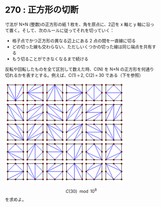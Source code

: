 # 270 : 正方形の切断

寸法が N×N \(整数\)の正方形の紙 1 枚を、角を原点に、2辺を x 軸と y 軸に沿って置く。そして、次のルールに従ってそれを切っていく：

* 格子点でかつ正方形の異なる辺上にある 2 点の間を一直線に切る
* どの切った線も交わらない、ただしいくつかの切った線は同じ端点を共有する
* もう切ることができなくなるまで続ける

反転や回転したものを全て区別して数えた時、C\(N\) を N×N の正方形を何通り切れるかを表すとする。例えば、C\(1\) = 2, C\(2\) = 30 である（下を参照）

![](../../.gitbook/assets/image%20%289%29.png)

$$C(30) \mod 10^8$$を求めよ。

